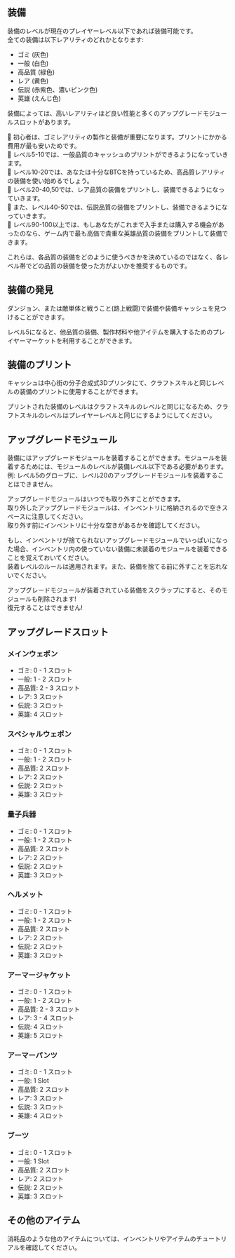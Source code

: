 ## 装備
装備のレベルが現在のプレイヤーレベル以下であれば装備可能です。  
全ての装備は以下レアリティのどれかとなります:

  - ゴミ (灰色)
  - 一般 (白色)
  - 高品質 (緑色)
  - レア (黄色)
  - 伝説 (赤紫色、濃いピンク色)
  - 英雄 (えんじ色)

装備によっては、高いレアリティほど良い性能と多くのアップグレードモジュールスロットがあります。  

🔹 初心者は、ゴミレアリティの製作と装備が重要になります。プリントにかかる費用が最も安いためです。  
🔹 レベル5-10では、一般品質のキャッシュのプリントができるようになっていきます。  
🔹 レベル10-20では、あなたは十分なBTCを持っているため、高品質レアリティの装備を使い始めるでしょう。  
🔹 レベル20-40,50では、レア品質の装備をプリントし、装備できるようになっていきます。  
🔹 また、レベル40-50では、伝説品質の装備をプリントし、装備できるようになっていきます。  
🔹 レベル90-100以上では、もしあなたがこれまで入手または購入する機会があったのなら、ゲーム内で最も高価で貴重な英雄品質の装備をプリントして装備できます。  

これらは、各品質の装備をどのように使うべきかを決めているのではなく、各レベル帯でどの品質の装備を使った方がよいかを推奨するものです。


## 装備の発見

ダンジョン、または敵単体と戦うこと(路上戦闘)で装備や装備キャッシュを見つけることができます。  

レベル5になると、他品質の装備、製作材料や他アイテムを購入するためのプレイヤーマーケットを利用することができます。

## 装備のプリント

キャッシュは中心街の分子合成式3Dプリンタにて、クラフトスキルと同じレベルの装備のプリントに使用することができます。  

プリントされた装備のレベルはクラフトスキルのレベルと同じになるため、クラフトスキルのレベルはプレイヤーレベルと同じにするようにしてください。  

## アップグレードモジュール

装備にはアップグレードモジュールを装着することができます。モジュールを装着するためには、モジュールのレベルが装備レベル以下である必要があります。  
例: レベル5のグローブに、レベル20のアップグレードモジュールを装着することはできません。  

アップグレードモジュールはいつでも取り外すことができます。  
取り外したアップグレードモジュールは、インベントリに格納されるので空きスペースに注意してください。  
取り外す前にインベントリに十分な空きがあるかを確認してください。  

もし、インベントリが捨てられないアップグレードモジュールでいっぱいになった場合、インベントリ内の使っていない装備に未装着のモジュールを装着できることを覚えておいてください。  
装着レベルのルールは適用されます。また、装備を捨てる前に外すことを忘れないでください。 

アップグレードモジュールが装着されている装備をスクラップにすると、そのモジュールも削除されます!  
復元することはできません!  

## アップグレードスロット

### メインウェポン
 - ゴミ: 0 - 1 スロット
 - 一般: 1 - 2 スロット
 - 高品質: 2 - 3 スロット
 - レア: 3 スロット
 - 伝説: 3 スロット
 - 英雄: 4 スロット

### スペシャルウェポン
 - ゴミ: 0 - 1 スロット
 - 一般: 1 - 2 スロット
 - 高品質: 2 スロット
 - レア: 2 スロット
 - 伝説: 2 スロット
 - 英雄: 3 スロット

### 量子兵器
 - ゴミ: 0 - 1 スロット
 - 一般: 1 - 2 スロット
 - 高品質: 2 スロット
 - レア: 2 スロット
 - 伝説: 2 スロット
 - 英雄: 3 スロット

### ヘルメット
 - ゴミ: 0 - 1 スロット
 - 一般: 1 - 2 スロット
 - 高品質: 2 スロット
 - レア: 2 スロット
 - 伝説: 2 スロット
 - 英雄: 3 スロット

### アーマージャケット
 - ゴミ: 0 - 1 スロット
 - 一般: 1 - 2 スロット
 - 高品質: 2 - 3 スロット
 - レア: 3 - 4 スロット
 - 伝説: 4 スロット
 - 英雄: 5 スロット

### アーマーパンツ
 - ゴミ: 0 - 1 スロット
 - 一般: 1 Slot
 - 高品質: 2 スロット
 - レア: 3 スロット
 - 伝説: 3 スロット
 - 英雄: 4 スロット

### ブーツ
 - ゴミ: 0 - 1 スロット
 - 一般: 1 Slot
 - 高品質: 2 スロット
 - レア: 2 スロット
 - 伝説: 2 スロット
 - 英雄: 3 スロット

## その他のアイテム
消耗品のような他のアイテムについては、インベントリやアイテムのチュートリアルを確認してください。

